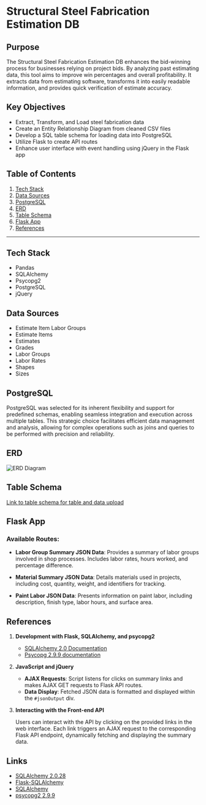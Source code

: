 # Structural Steel Fabrication Estimation DB

## Purpose
The Structural Steel Fabrication Estimation DB enhances the bid-winning process for businesses relying on project bids. By analyzing past estimating data, this tool aims to improve win percentages and overall profitability. It extracts data from estimating software, transforms it into easily readable information, and provides quick verification of estimate accuracy.

## Key Objectives
- Extract, Transform, and Load steel fabrication data
- Create an Entity Relationship Diagram from cleaned CSV files
- Develop a SQL table schema for loading data into PostgreSQL
- Utilize Flask to create API routes
- Enhance user interface with event handling using jQuery in the Flask app

## Table of Contents
1. [Tech Stack](#tech-stack)
2. [Data Sources](#data-sources)
3. [PostgreSQL](#postgresql)
4. [ERD](#erd)
5. [Table Schema](#table-schema)
6. [Flask App](#flask-app)
7. [References](#references)

---

## Tech Stack
- Pandas
- SQLAlchemy
- Psycopg2
- PostgreSQL
- jQuery 

## Data Sources
- Estimate Item Labor Groups
- Estimate Items
- Estimates
- Grades
- Labor Groups
- Labor Rates
- Shapes
- Sizes

## PostgreSQL
PostgreSQL was selected for its inherent flexibility and support for predefined schemas, enabling seamless integration and execution across multiple tables. This strategic choice facilitates efficient data management and analysis, allowing for complex operations such as joins and queries to be performed with precision and reliability.

## ERD
![ERD Diagram](https://github.com/AAlbers341/project3ConstructionDB/assets/149892097/ccaa9350-76e1-4aae-9716-e0cd703855b4)

## Table Schema
[Link to table schema for table and data upload](https://github.com/AAlbers341/project3ConstructionDB/blob/main/ERD/CleanedData_ERD_Diagram.png)

## Flask App

### Available Routes:

- **Labor Group Summary JSON Data**: Provides a summary of labor groups involved in shop processes. Includes labor rates, hours worked, and percentage difference.
  
- **Material Summary JSON Data**: Details materials used in projects, including cost, quantity, weight, and identifiers for tracking.
  
- **Paint Labor JSON Data**: Presents information on paint labor, including description, finish type, labor hours, and surface area.

## References
1. **Development with Flask, SQLAlchemy, and psycopg2**
   
   - [SQLAlchemy 2.0 Documentation](https://docs.sqlalchemy.org/en/20/)
   - [Psycopg 2.9.9 documentation](https://www.psycopg.org/docs/)

2. **JavaScript and jQuery**

   - **AJAX Requests**: Script listens for clicks on summary links and makes AJAX GET requests to Flask API routes.
   - **Data Display**: Fetched JSON data is formatted and displayed within the `#jsonOutput` div.

3. **Interacting with the Front-end API**

   Users can interact with the API by clicking on the provided links in the web interface. Each link triggers an AJAX request to the corresponding Flask API endpoint, dynamically fetching and displaying the summary data.

## Links
   - [SQLAlchemy 2.0.28](https://pypi.org/project/SQLAlchemy/)
   - [Flask-SQLAlchemy](https://flask-sqlalchemy.palletsprojects.com/en/3.1.x/)
   - [SQLAlchemy](https://www.sqlalchemy.org/)
   - [psycopg2 2.9.9](https://pypi.org/project/psycopg2/)
